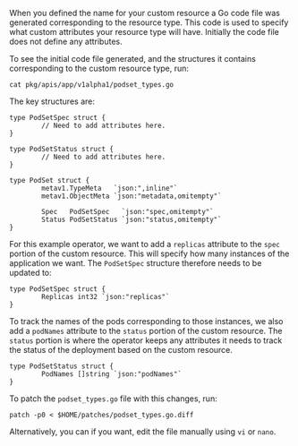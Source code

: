 When you defined the name for your custom resource a Go code file was generated corresponding to the resource type. This code is used to specify what custom attributes your resource type will have. Initially the code file does not define any attributes.

To see the initial code file generated, and the structures it contains corresponding to the custom resource type, run:

```execute
cat pkg/apis/app/v1alpha1/podset_types.go
```

The key structures are:

```
type PodSetSpec struct {
        // Need to add attributes here.
}

type PodSetStatus struct {
        // Need to add attributes here.
}

type PodSet struct {
        metav1.TypeMeta   `json:",inline"`
        metav1.ObjectMeta `json:"metadata,omitempty"`

        Spec   PodSetSpec   `json:"spec,omitempty"`
        Status PodSetStatus `json:"status,omitempty"`
}
```

For this example operator, we want to add a `replicas` attribute to the `spec` portion of the custom resource. This will specify how many instances of the application we want. The `PodSetSpec` structure therefore needs to be updated to:

```copy
type PodSetSpec struct {
        Replicas int32 `json:"replicas"`
}
```


To track the names of the pods corresponding to those instances, we also add a `podNames` attribute to the `status` portion of the custom resource. The `status` portion is where the operator keeps any attributes it needs to track the status of the deployment based on the custom resource.

```copy
type PodSetStatus struct {
        PodNames []string `json:"podNames"`
}
```

To patch the `podset_types.go` file with this changes, run:

```execute
patch -p0 < $HOME/patches/podset_types.go.diff
```

Alternatively, you can if you want, edit the file manually using `vi` or `nano`.

